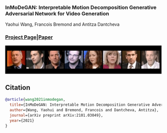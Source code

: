 ### InMoDeGAN: Interpretable Motion Decomposition Generative Adversarial Network for Video Generation
Yaohui Wang, Francois Bremond and Antitza Dantcheva

### [Project Page](https://wyhsirius.github.io/InMoDeGAN/)|[Paper](https://arxiv.org/pdf/2101.03049.pdf)

<img src="teaser.gif" width="1000">

## Citation
```bibtex
@article{wang2021inmodegan,
  title={InMoDeGAN: Interpretable Motion Decomposition Generative Adversarial Network for Video Generation},
  author={Wang, Yaohui and Bremond, Francois and Dantcheva, Antitza},
  journal={arXiv preprint arXiv:2101.03049},
  year={2021}
}
```
